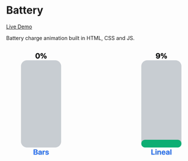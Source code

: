 # Battery

[Live Demo](https://fergv.com/battery/)

Battery charge animation built in HTML, CSS and JS.

![Demo image](./img/demo.gif 'Demo image')
